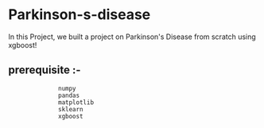 # Parkinson-s-disease
 In this Project, we built a project on Parkinson's Disease from scratch using xgboost!
## prerequisite :-
                  numpy
                  pandas
                  matplotlib
                  sklearn
                  xgboost
